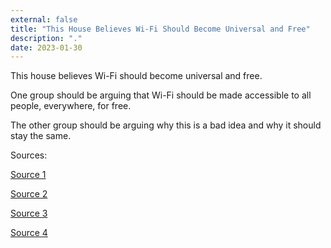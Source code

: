 ```yaml
---
external: false
title: "This House Believes Wi-Fi Should Become Universal and Free"
description: "."
date: 2023-01-30
---
```


This house believes Wi-Fi should become universal and free.

One group should be arguing that Wi-Fi should be made accessible to all people, everywhere, for free.

The other group should be arguing why this is a bad idea and why it should stay the same.

Sources:

[Source 1](https://www.birmingham.ac.uk/news/2019/free-internet-access-should-be-a-basic-human-right-study#:~:text=a%20human%20right-,Free%20internet%20access%20must%20be%20considered%20as%20a%20human%20right,according%20to%20a%20new%20study.)

[Source 2](https://www.bbc.com/future/article/20191025-the-fight-to-keep-the-internet-free-and-open-for-everyone)

[Source 3](https://netivist.org/debate/should-cities-offer-free-public-wifi#:~:text=A%20public%20WiFi%20connection%20can,and%20other%20types%20of%20criminals.)

[Source 4](https://uk.norton.com/blog/privacy/risks-of-public-wi-fi)